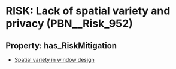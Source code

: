 # RISK: __Lack of spatial variety and privacy__ (PBN__Risk_952)

## Property: has_RiskMitigation

* [Spatial variety in window design](PBN__RiskMitigation_1333)

